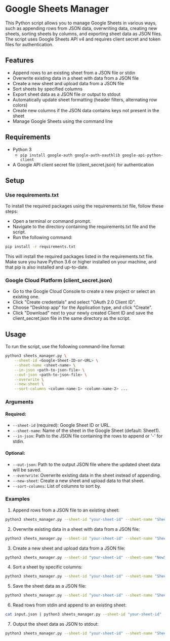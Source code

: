 # Google Sheets Manager

This Python script allows you to manage Google Sheets in various ways, such as appending rows from JSON data, overwriting data, creating new sheets, sorting sheets by columns, and exporting sheet data as JSON files. The script uses Google Sheets API v4 and requires client secret and token files for authentication.

## Features

- Append rows to an existing sheet from a JSON file or stdin
- Overwrite existing data in a sheet with data from a JSON file
- Create a new sheet and upload data from a JSON file
- Sort sheets by specified columns
- Export sheet data as a JSON file or output to stdout
- Automatically update sheet formatting (header filters, alternating row colors)
- Create new columns if the JSON data contains keys not present in the sheet
- Manage Google Sheets using the command line

## Requirements

- Python 3
  - `pip install google-auth google-auth-oauthlib google-api-python-client`
- A Google API client secret file (client_secret.json) for authentication

## Setup

### Use requirements.txt

To install the required packages using the requirements.txt file, follow these steps:

- Open a terminal or command prompt.
- Navigate to the directory containing the requirements.txt file and the script.
- Run the following command:

```bash
pip install -r requirements.txt
```

This will install the required packages listed in the requirements.txt file. Make sure you have Python 3.6 or higher installed on your machine, and that pip is also installed and up-to-date.

### Google Cloud Platform (client_secret.json)

- Go to the Google Cloud Console to create a new project or select an existing one.
- Click "Create credentials" and select "OAuth 2.0 Client ID".
- Choose "Desktop app" for the Application type, and click "Create".
- Click "Download" next to your newly created Client ID and save the client_secret.json file in the same directory as the script.

## Usage

To run the script, use the following command-line format:

```bash
python3 sheets_manager.py \
    --sheet-id <Google-Sheet-ID-or-URL> \
    --sheet-name <sheet-name> \
    --in-json <path-to-json-file> \
    --out-json <path-to-json-file> \
    --overwrite \
    --new-sheet \
    --sort-columns <column-name-1> <column-name-2> ...
```

### Arguments

#### Required:

- `--sheet-id` (required): Google Sheet ID or URL.
- `--sheet-name`: Name of the sheet in the Google Sheet (default: Sheet1).
- `--in-json`: Path to the JSON file containing the rows to append or '-' for stdin.

#### Optional:

- `--out-json`: Path to the output JSON file where the updated sheet data will be saved.
- `--overwrite`: Overwrite existing data in the sheet instead of appending.
- `--new-sheet`: Create a new sheet and upload data to that sheet.
- `--sort-columns`: List of columns to sort by.

### Examples

1. Append rows from a JSON file to an existing sheet:

```bash
python3 sheets_manager.py --sheet-id "your-sheet-id" --sheet-name "Sheet1" --in-json "input.json"
```

2. Overwrite existing data in a sheet with data from a JSON file:

```bash
python3 sheets_manager.py --sheet-id "your-sheet-id" --sheet-name "Sheet1" --in-json "input.json" --overwrite
```

3. Create a new sheet and upload data from a JSON file:

```bash
python3 sheets_manager.py --sheet-id "your-sheet-id" --sheet-name "NewSheet" --in-json "input.json" --new-sheet
```

4. Sort a sheet by specific columns:

```bash
python3 sheets_manager.py --sheet-id "your-sheet-id" --sheet-name "Sheet1" --sort-columns "Column1" "Column2"
```

5. Save the sheet data as a JSON file:

```bash
python3 sheets_manager.py --sheet-id "your-sheet-id" --sheet-name "Sheet1" --out-json "output.json"
```

6. Read rows from stdin and append to an existing sheet:

```bash
cat input.json | python3 sheets_manager.py --sheet-id "your-sheet-id" --sheet-name "Sheet1" --in-json "-"
```

7. Output the sheet data as JSON to stdout:

```bash
python3 sheets_manager.py --sheet-id "your-sheet-id" --sheet-name "Sheet1" --out-json "-"
```
